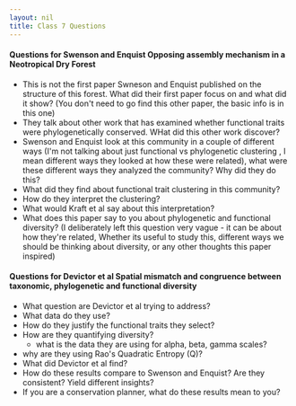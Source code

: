 ```yaml
---
layout: nil
title: Class 7 Questions
---
```


#### Questions for Swenson and Enquist Opposing assembly mechanism in a Neotropical Dry Forest
    
* This is not the first paper Swneson and Enquist published on the structure of this forest. What did their first paper focus on and what did it show? (You don't need to go find this other paper, the basic info is in this one)
* They talk about other work that has examined whether functional traits were phylogenetically conserved. WHat did this other work discover?
* Swenson and Enquist look at this community in a couple of different ways (I'm not talking about just functional vs phylogenetic clustering , I mean different ways they looked at how these were related), what were these different ways they analyzed the community? Why did they do this?
* What did they find about functional trait clustering in this community?
* How do they interpret the clustering?
* What would Kraft et al say about this interpretation?
* What does this paper say to you about phylogenetic and functional diversity? (I deliberately left this question very vague - it can be about how they're related, Whether its useful to study this, different ways we should be thinking about diversity, or any other thoughts this paper inspired)

#### Questions for Devictor et al Spatial mismatch and congruence between taxonomic, phylogenetic and functional diversity
* What question are Devictor et al trying to address?
* What data do they use?
* How do they justify the functional traits they select?
* How are they quantifying diversity?
    *  what is the data they are using for alpha, beta, gamma scales?
*  why are they using Rao's Quadratic Entropy (Q)?
* What did Devictor et al find?
* How do these results compare to Swenson and Enquist? Are they consistent? Yield different insights?
* If you are a conservation planner, what do these results mean to you?
